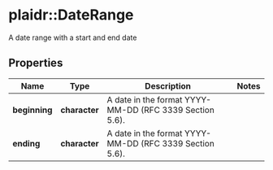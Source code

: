 # plaidr::DateRange

A date range with a start and end date

## Properties
Name | Type | Description | Notes
------------ | ------------- | ------------- | -------------
**beginning** | **character** | A date in the format YYYY-MM-DD (RFC 3339 Section 5.6). | 
**ending** | **character** | A date in the format YYYY-MM-DD (RFC 3339 Section 5.6). | 


